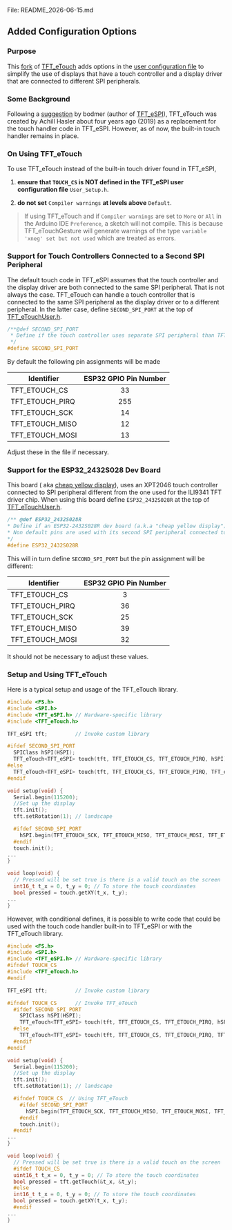 File: README_2026-06-15.md

## Added Configuration Options

### Purpose

This [fork](https://github.com/sigmdel/TFT_eTouch) of [TFT_eTouch](https://github.com/achillhasler/TFT_eTouch) adds options in the [user configuration file](TFT_eTouchUser.h) to simplify the use of displays that have a touch controller and a display driver that are connected to different SPI peripherals.

### Some Background

Following a [suggestion](https://github.com/Bodmer/TFT_eSPI/issues/287#issuecomment-455572468) by bodmer (author of [TFT_eSPI](https://github.com/Bodmer/TFT_eSPI)), TFT_eTouch was created by Achill Hasler about four years ago (2019) as a replacement for the touch handler code in TFT_eSPI.  However, as of now, the built-in touch handler remains in place.

### On Using TFT_eTouch

To use TFT_eTouch instead of the built-in touch driver found in TFT_eSPI,

  1. **ensure that `TOUCH_CS` is NOT defined in the TFT_eSPI user configuration file** `User_Setup.h`. 

  1. **do not set** `Compiler warnings` **at levels above** `Default`.

>If using TFT_eTouch and if `Compiler warnings` are set to `More` or `All` in the Arduino IDE `Preference`, a sketch will not compile. This is because TFT_eTouchGesture will generate warnings of the type `variable 'xneg' set but not used` which are treated as errors. 



### Support for Touch Controllers Connected to a Second SPI Peripheral

The default touch code in TFT_eSPI assumes that the touch controller and the display driver are both connected to the same SPI peripheral. That is not always the case. TFT_eTouch can handle a touch controller that is connected to the same SPI peripheral as the display driver or to a different peripheral. In the latter case, define `SECOND_SPI_PORT` at the top of [TFT_eTouchUser.h](TFT_eTouchUser.h).

```cpp
/**@def SECOND_SPI_PORT
 * Define if the touch controller uses separate SPI peripheral than TFT controller.
 */
#define SECOND_SPI_PORT
```

By default the following pin assignments will be made

| Identifier | ESP32 GPIO Pin Number |
| --- | :---: |
| TFT_ETOUCH_CS | 33 |
| TFT_ETOUCH_PIRQ | 255  |
| TFT_ETOUCH_SCK | 14 |
| TFT_ETOUCH_MISO | 12 |
| TFT_ETOUCH_MOSI | 13 |

Adjust these in the file if necessary. 

### Support for the ESP32_2432S028 Dev Board 

This board ( aka [cheap yellow display](https://github.com/witnessmenow/ESP32-Cheap-Yellow-Display)), uses an XPT2046 touch controller connected to SPI peripheral different from the one used for the ILI9341 TFT driver chip. When using this board
define `ESP32_2432S028R` at the top of [TFT_eTouchUser.h](TFT_eTouchUser.h).


 ```cpp
 /** @def ESP32_2432S028R
 * Define if an ESP32-2432S028R dev board (a.k.a "cheap yellow display") is being used.
 * Non default pins are used with its second SPI peripheral connected to the touch controller
 */
#define ESP32_2432S028R
```

This will in turn define `SECOND_SPI_PORT` but the pin assignment will be different:


| Identifier | ESP32 GPIO Pin Number |
| --- | :---: |
| TFT_ETOUCH_CS | 3 |
| TFT_ETOUCH_PIRQ | 36  |
| TFT_ETOUCH_SCK | 25 |
| TFT_ETOUCH_MISO | 39 |
| TFT_ETOUCH_MOSI | 32 |

It should not be necessary to adjust these values.

### Setup and Using TFT_eTouch

Here is a typical setup and usage of the TFT_eTouch library.

```cpp
#include <FS.h>
#include <SPI.h>
#include <TFT_eSPI.h> // Hardware-specific library
#include <TFT_eTouch.h>

TFT_eSPI tft;         // Invoke custom library

#ifdef SECOND_SPI_PORT
  SPIClass hSPI(HSPI);
  TFT_eTouch<TFT_eSPI> touch(tft, TFT_ETOUCH_CS, TFT_ETOUCH_PIRQ, hSPI); 
#else
  TFT_eTouch<TFT_eSPI> touch(tft, TFT_ETOUCH_CS, TFT_ETOUCH_PIRQ, TFT_eSPI::getSPIinstance());
#endif

void setup(void) {
  Serial.begin(115200);
  //Set up the display
  tft.init();
  tft.setRotation(1); // landscape 

  #ifdef SECOND_SPI_PORT
    hSPI.begin(TFT_ETOUCH_SCK, TFT_ETOUCH_MISO, TFT_ETOUCH_MOSI, TFT_ETOUCH_CS);
  #endif
  touch.init();
...
}

void loop(void) {
  // Pressed will be set true is there is a valid touch on the screen
  int16_t t_x = 0, t_y = 0; // To store the touch coordinates
  bool pressed = touch.getXY(t_x, t_y);
... 
}
```

However, with conditional defines, it is possible to write code that could be used with the touch code handler built-in to TFT_eSPI or with the TFT_eTouch library.

```cpp
#include <FS.h>
#include <SPI.h>
#include <TFT_eSPI.h> // Hardware-specific library
#ifndef TOUCH_CS
#include <TFT_eTouch.h>
#endif

TFT_eSPI tft;         // Invoke custom library

#ifndef TOUCH_CS      // Invoke TFT_eTouch 
  #ifdef SECOND_SPI_PORT
    SPIClass hSPI(HSPI);
    TFT_eTouch<TFT_eSPI> touch(tft, TFT_ETOUCH_CS, TFT_ETOUCH_PIRQ, hSPI); 
  #else
    TFT_eTouch<TFT_eSPI> touch(tft, TFT_ETOUCH_CS, TFT_ETOUCH_PIRQ, TFT_eSPI::getSPIinstance());
  #endif
#endif

void setup(void) {
  Serial.begin(115200);
  //Set up the display
  tft.init();
  tft.setRotation(1); // landscape 

  #ifndef TOUCH_CS  // Using TFT_eTouch
    #ifdef SECOND_SPI_PORT
      hSPI.begin(TFT_ETOUCH_SCK, TFT_ETOUCH_MISO, TFT_ETOUCH_MOSI, TFT_ETOUCH_CS);
    #endif
    touch.init();
  #endif
...
}

void loop(void) {
  // Pressed will be set true is there is a valid touch on the screen
  #ifdef TOUCH_CS
  uint16_t t_x = 0, t_y = 0; // To store the touch coordinates
  bool pressed = tft.getTouch(&t_x, &t_y);
  #else
  int16_t t_x = 0, t_y = 0; // To store the touch coordinates
  bool pressed = touch.getXY(t_x, t_y);
  #endif
... 
}
```
